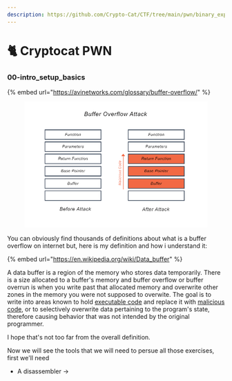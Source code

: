 ```yaml
---
description: https://github.com/Crypto-Cat/CTF/tree/main/pwn/binary_exploitation_101
---
```


# 🐈 Cryptocat PWN

### 00-intro\_setup\_basics

{% embed url="https://avinetworks.com/glossary/buffer-overflow/" %}

<figure><img src="../../../.gitbook/assets/image.png" alt=""><figcaption></figcaption></figure>

You can obviously find thousands of definitions about what is a buffer overflow on internet but, here is my definition and how i understand it:

{% embed url="https://en.wikipedia.org/wiki/Data_buffer" %}

A data buffer is a region of the memory who stores data temporarily. There is a size allocated to a buffer's memory and buffer overflow or buffer overrun is when you write past that allocated memory and overwrite other zones in the memory you were not supposed to overwite. The goal is to write into areas known to hold [executable code](https://en.wikipedia.org/wiki/Execution\_\(computing\)) and replace it with [malicious code](https://en.wikipedia.org/wiki/Malicious\_code), or to selectively overwrite data pertaining to the program's state, therefore causing behavior that was not intended by the original programmer.

I hope that's not too far from the overall definition.

Now we will see the tools that we will need to persue all those exercises, first we'll need&#x20;

* A disassembler ->
